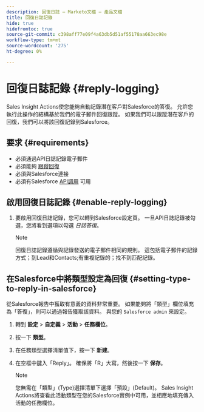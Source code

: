 ```yaml
---
description: 回復日誌 — Marketo文檔 — 產品文檔
title: 回復日誌記錄
hide: true
hidefromtoc: true
source-git-commit: c398aff77e09f4a63db5d51af55178aa663ec98e
workflow-type: tm+mt
source-wordcount: '275'
ht-degree: 0%

---
```


# 回復日誌記錄 {#reply-logging}

Sales Insight Actions使您能夠自動記錄潛在客戶對Salesforce的答復。 允許您執行此操作的結構基於我們的電子郵件回復跟蹤。 如果我們可以跟蹤潛在客戶的回復，我們可以將該回復記錄到Salesforce。

## 要求 {#requirements}

* 必須通過API日誌記錄電子郵件
* 必須能夠 [跟蹤回復](/help/marketo/product-docs/marketo-sales-insight/actions/send-a-sales-email/email-tracking-overview.md#how-reply-tracking-works)
* 必須與Salesforce連接
* 必須有Salesforce [API調用](https://developer.salesforce.com/docs/atlas.en-us.salesforce_app_limits_cheatsheet.meta/salesforce_app_limits_cheatsheet/salesforce_app_limits_platform_api.htm) 可用

## 啟用回復日誌記錄 {#enable-reply-logging}

1. 要啟用回復日誌記錄，您可以轉到Salesforce設定頁。 一旦API日誌記錄被勾選，您將看到選項以勾選 _日誌答復_。

   >[!NOTE]
   >
   >回復日誌記錄遵循與記錄發送的電子郵件相同的規則。 這包括電子郵件的記錄方式；到Lead和Contacts;有重複記錄的；找不到匹配記錄。

## 在Salesforce中將類型設定為回復 {#setting-type-to-reply-in-salesforce}

從Salesforce報告中獲取有意義的資料非常重要。 如果能夠將「類型」欄位填充為「答復」，則可以通過報告獲取該資料。 與您的 `Salesforce admin` 來設定。

1. 轉到 **設定** > **自定義** > **活動** > **任務欄位**。
1. 按一下 **類型**。
1. 在任務類型選擇清單值下，按一下 **新建**。
1. 在空框中鍵入「Reply」。 確保將「R」大寫，然後按一下 **保存**。

   >[!NOTE]
   >
   >您無需在「類型」(Type)選擇清單下選擇「預設」(Default)。 Sales Insight Actions將查看此活動類型在您的Salesforce實例中可用，並相應地填充傳入活動的任務欄位。
